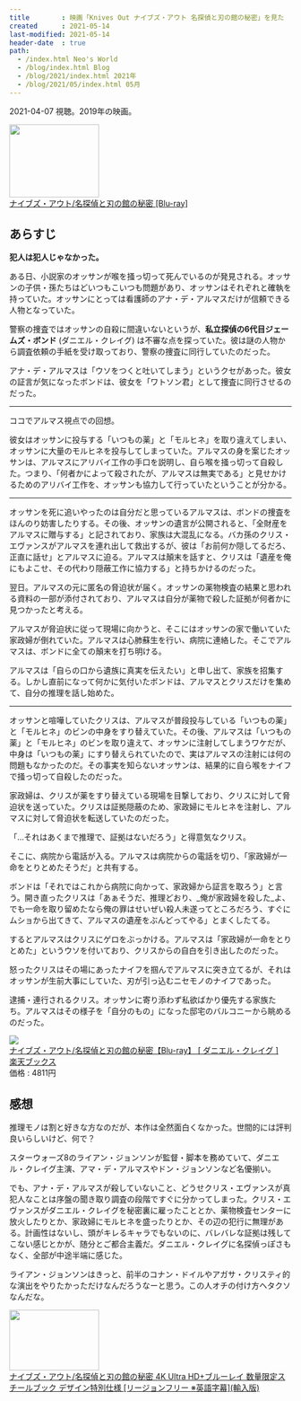 ```yaml
---
title        : 映画「Knives Out ナイブズ・アウト 名探偵と刃の館の秘密」を見た
created      : 2021-05-14
last-modified: 2021-05-14
header-date  : true
path:
  - /index.html Neo's World
  - /blog/index.html Blog
  - /blog/2021/index.html 2021年
  - /blog/2021/05/index.html 05月
---
```


2021-04-07 視聴。2019年の映画。

<div class="ad-amazon">
  <div class="ad-amazon-image">
    <a href="https://www.amazon.co.jp/dp/B0894Y4GZN?tag=neos21-22&amp;linkCode=osi&amp;th=1&amp;psc=1">
      <img src="https://m.media-amazon.com/images/I/51Kw4DpX5kL._SL160_.jpg" width="160" height="130">
    </a>
  </div>
  <div class="ad-amazon-info">
    <div class="ad-amazon-title">
      <a href="https://www.amazon.co.jp/dp/B0894Y4GZN?tag=neos21-22&amp;linkCode=osi&amp;th=1&amp;psc=1">ナイブズ・アウト/名探偵と刃の館の秘密 [Blu-ray]</a>
    </div>
  </div>
</div>

## あらすじ

**犯人は犯人じゃなかった。**

ある日、小説家のオッサンが喉を掻っ切って死んでいるのが発見される。オッサンの子供・孫たちはどいつもこいつも問題があり、オッサンはそれぞれと確執を持っていた。オッサンにとっては看護師のアナ・デ・アルマスだけが信頼できる人物となっていた。

警察の捜査ではオッサンの自殺に間違いないというが、**私立探偵の6代目ジェームズ・ボンド** (ダニエル・クレイグ) は不審な点を探っていた。彼は謎の人物から調査依頼の手紙を受け取っており、警察の捜査に同行していたのだった。

アナ・デ・アルマスは「ウソをつくと吐いてしまう」というクセがあった。彼女の証言が気になったボンドは、彼女を「ワトソン君」として捜査に同行させるのだった。

---

ココでアルマス視点での回想。

彼女はオッサンに投与する「いつもの薬」と「モルヒネ」を取り違えてしまい、オッサンに大量のモルヒネを投与してしまっていた。アルマスの身を案じたオッサンは、アルマスにアリバイ工作の手口を説明し、自ら喉を掻っ切って自殺した。つまり、「何者かによって殺されたが、アルマスは無実である」と見せかけるためのアリバイ工作を、オッサンも協力して行っていたということが分かる。

---

オッサンを死に追いやったのは自分だと思っているアルマスは、ボンドの捜査をほんのり妨害したりする。その後、オッサンの遺言が公開されると、「全財産をアルマスに贈与する」と記されており、家族は大混乱になる。バカ孫のクリス・エヴァンスがアルマスを連れ出して救出するが、彼は「お前何か隠してるだろ、正直に話せ」とアルマスに迫る。アルマスは顛末を話すと、クリスは「遺産を俺にもよこせ、その代わり隠蔽工作に協力する」と持ちかけるのだった。

翌日。アルマスの元に匿名の脅迫状が届く。オッサンの薬物検査の結果と思われる資料の一部が添付されており、アルマスは自分が薬物で殺した証拠が何者かに見つかったと考える。

アルマスが脅迫状に従って現場に向かうと、そこにはオッサンの家で働いていた家政婦が倒れていた。アルマスは心肺蘇生を行い、病院に連絡した。そこでアルマスは、ボンドに全ての顛末を打ち明ける。

アルマスは「自らの口から遺族に真実を伝えたい」と申し出て、家族を招集する。しかし直前になって何かに気付いたボンドは、アルマスとクリスだけを集めて、自分の推理を話し始めた。

---

オッサンと喧嘩していたクリスは、アルマスが普段投与している「いつもの薬」と「モルヒネ」のビンの中身をすり替えていた。その後、アルマスは「いつもの薬」と「モルヒネ」のビンを取り違えて、オッサンに注射してしまうワケだが、中身は「いつもの薬」にすり替えられていたので、実はアルマスの注射には何の問題もなかったのだ。その事実を知らないオッサンは、結果的に自ら喉をナイフで掻っ切って自殺したのだった。

家政婦は、クリスが薬をすり替えている現場を目撃しており、クリスに対して脅迫状を送っていた。クリスは証拠隠蔽のため、家政婦にモルヒネを注射し、アルマスに対して脅迫状を転送していたのだった。

「…それはあくまで推理で、証拠はないだろう」と得意気なクリス。

そこに、病院から電話が入る。アルマスは病院からの電話を切り、「家政婦が一命をとりとめたそうだ」と共有する。

ボンドは「それではこれから病院に向かって、家政婦から証言を取ろう」と言う。開き直ったクリスは「あぁそうだ、推理どおり、_俺が家政婦を殺した_よ、でも一命を取り留めたなら俺の罪はせいぜい殺人未遂ってところだろう、すぐにムショから出てきて、アルマスの遺産をぶんどってやる」とまくしたてる。

するとアルマスはクリスにゲロをぶっかける。アルマスは「家政婦が一命をとりとめた」というウソを付いており、クリスからの自白を引き出したのだった。

怒ったクリスはその場にあったナイフを掴んでアルマスに突き立てるが、それはオッサンが生前大事にしていた、刃が引っ込むニセモノのナイフであった。

逮捕・連行されるクリス。オッサンに寄り添わず私欲ばかり優先する家族たち。アルマスはその様子を「自分のもの」になった邸宅のバルコニーから眺めるのだった。

<div class="ad-rakuten">
  <div class="ad-rakuten-image">
    <a href="https://hb.afl.rakuten.co.jp/hgc/g00q0722.waxyc9ff.g00q0722.waxyd017/?pc=https%3A%2F%2Fitem.rakuten.co.jp%2Fbook%2F16343603%2F&amp;m=http%3A%2F%2Fm.rakuten.co.jp%2Fbook%2Fi%2F20032156%2F">
      <img src="https://thumbnail.image.rakuten.co.jp/@0_mall/book/cabinet/8189/4988021718189_20.jpg?_ex=128x128">
    </a>
  </div>
  <div class="ad-rakuten-info">
    <div class="ad-rakuten-title">
      <a href="https://hb.afl.rakuten.co.jp/hgc/g00q0722.waxyc9ff.g00q0722.waxyd017/?pc=https%3A%2F%2Fitem.rakuten.co.jp%2Fbook%2F16343603%2F&amp;m=http%3A%2F%2Fm.rakuten.co.jp%2Fbook%2Fi%2F20032156%2F">ナイブズ・アウト/名探偵と刃の館の秘密【Blu-ray】 [ ダニエル・クレイグ ]</a>
    </div>
    <div class="ad-rakuten-shop">
      <a href="https://hb.afl.rakuten.co.jp/hgc/g00q0722.waxyc9ff.g00q0722.waxyd017/?pc=https%3A%2F%2Fwww.rakuten.co.jp%2Fbook%2F&amp;m=http%3A%2F%2Fm.rakuten.co.jp%2Fbook%2F">楽天ブックス</a>
    </div>
    <div class="ad-rakuten-price">価格 : 4811円</div>
  </div>
</div>

## 感想

推理モノは割と好きな方なのだが、本作は全然面白くなかった。世間的には評判良いらしいけど、何で？

スターウォーズ8のライアン・ジョンソンが監督・脚本を務めていて、ダニエル・クレイグ主演、アマ・デ・アルマスやドン・ジョンソンなど名優揃い。

でも、アナ・デ・アルマスが殺していないこと、どうせクリス・エヴァンスが真犯人なことは序盤の聞き取り調査の段階ですぐに分かってしまった。クリス・エヴァンスがダニエル・クレイグを秘密裏に雇ったこととか、薬物検査センターに放火したりとか、家政婦にモルヒネを盛ったりとか、その辺の犯行に無理がある。計画性はないし、頭がキレるキャラでもないのに、バレバレな証拠は残してこない感じとかが、随分とご都合主義だ。ダニエル・クレイグに名探偵っぽさもなく、全部が中途半端に感じた。

ライアン・ジョンソンはきっと、前半のコナン・ドイルやアガサ・クリスティ的な演出をやりたかっただけなんだろうなーと思う。この人オチの付け方ヘタクソなんだな。

<div class="ad-amazon">
  <div class="ad-amazon-image">
    <a href="https://www.amazon.co.jp/dp/B08KG54TTW?tag=neos21-22&amp;linkCode=osi&amp;th=1&amp;psc=1">
      <img src="https://m.media-amazon.com/images/I/51bYS2Di9AL._SL160_.jpg" width="160" height="108">
    </a>
  </div>
  <div class="ad-amazon-info">
    <div class="ad-amazon-title">
      <a href="https://www.amazon.co.jp/dp/B08KG54TTW?tag=neos21-22&amp;linkCode=osi&amp;th=1&amp;psc=1">ナイブズ・アウト/名探偵と刃の館の秘密 4K Ultra HD+ブルーレイ 数量限定スチールブック デザイン特別仕様 [リージョンフリー ※英語字幕](輸入版)</a>
    </div>
  </div>
</div>

